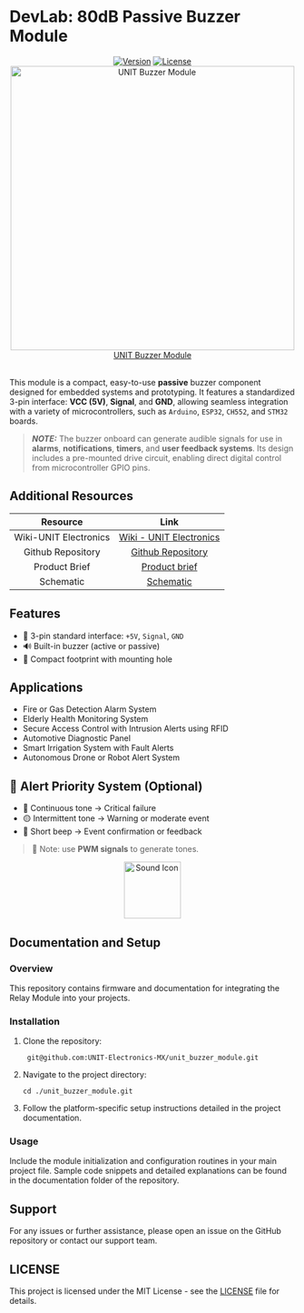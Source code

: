 # DevLab: 80dB Passive Buzzer Module

<div align="center">
    <a href="#"><img src="https://img.shields.io/badge/version-1.0-blue.svg" alt="Version"></a>
    <a href="#"><img src="https://img.shields.io/badge/license-MIT-green.svg" alt="License"></a>
    <br>
</div>

<div align="center">
    <a href="#">
        <img src="hardware/resources/unit_top_ue0088_modulo_buzzer_v_1_1_0.png" width="500px" alt="UNIT Buzzer Module"><br/>
        UNIT Buzzer Module
    </a>
</div>
<br/>

This module is a compact, easy-to-use **passive** buzzer component designed for embedded systems and prototyping. It features a standardized 3-pin interface: **VCC (5V)**, **Signal**, and **GND**, allowing seamless integration with a variety of microcontrollers, such as `Arduino`, `ESP32`, `CH552`, and `STM32` boards.

> **_NOTE:_** The buzzer onboard can generate audible signals for use in **alarms**, **notifications**, **timers**, and **user feedback systems**. Its design includes a pre-mounted drive circuit, enabling direct digital control from microcontroller GPIO pins.

## Additional Resources

<div align="center">

| Resource              | Link                                                                                                                        |
|:---------------------:|:---------------------------------------------------------------------------------------------------------------------------:|
| Wiki-UNIT Electronics | [Wiki - UNIT Electronics](https://unit-electronics-mx.github.io/wiki_uelectronics/es/docs/Modules/buzzer_module)                   |
| Github Repository     | [Github Repository](https://github.com/UNIT-Electronics-MX/unit_buzzer_module)                              |
| Product Brief         | [Product brief](docs/unit_product_brief.pdf)                                                   |
| Schematic             | [Schematic](hardware/unit_sch_v_1_1_0_ue0088_modulo_buzzer.pdf)                                                           |

</div>


## Features

- 🧩 3-pin standard interface: `+5V`, `Signal`, `GND`
- 🔊 Built-in buzzer (active or passive)
- 📏 Compact footprint with mounting hole


## Applications

- Fire or Gas Detection Alarm System
- Elderly Health Monitoring System
- Secure Access Control with Intrusion Alerts using RFID
- Automotive Diagnostic Panel
- Smart Irrigation System with Fault Alerts
- Autonomous Drone or Robot Alert System

## 🔄 Alert Priority System (Optional) 
- 🔴 Continuous tone → Critical failure
- 🟡 Intermittent tone → Warning or moderate event
- 🔵 Short beep → Event confirmation or feedback


> 🔧 Note: use **PWM signals** to generate tones.
<div align="center">
    <img src="hardware/resources/img/sonido.gif" alt="Sound Icon" width="100"/>
</div>


## Documentation and Setup

### Overview
This repository contains firmware and documentation for integrating the Relay Module into your projects.

### Installation
1. Clone the repository:
   ```
    git@github.com:UNIT-Electronics-MX/unit_buzzer_module.git
   ```
2. Navigate to the project directory:
   ```
   cd ./unit_buzzer_module.git
   ```
3. Follow the platform-specific setup instructions detailed in the project documentation.

### Usage
Include the module initialization and configuration routines in your main project file. Sample code snippets and detailed explanations can be found in the documentation folder of the repository.


## Support
For any issues or further assistance, please open an issue on the GitHub repository or contact our support team.


## LICENSE 
This project is licensed under the MIT License - see the [LICENSE](LICENSE) file for details.


